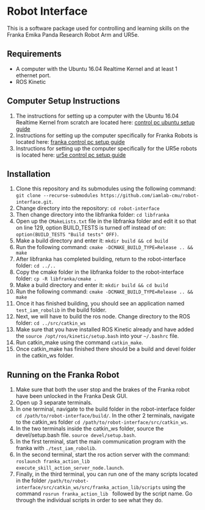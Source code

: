 # Robot Interface

This is a software package used for controlling and learning skills on the Franka Emika Panda Research Robot Arm and UR5e.

## Requirements

* A computer with the Ubuntu 16.04 Realtime Kernel and at least 1 ethernet port.
* ROS Kinetic 

## Computer Setup Instructions

1. The instructions for setting up a computer with the Ubuntu 16.04 Realtime Kernel from scratch are located here: [control pc ubuntu setup guide](docs/control_pc_ubuntu_setup_guide.md)
2. Instructions for setting up the computer specifically for Franka Robots is located here: [franka control pc setup guide](docs/franka_control_pc_setup_guide.md)
3. Instructions for setting up the computer specifically for the UR5e robots is located here: [ur5e control pc setup guide](docs/ur5e_control_pc_setup_guide.md)

## Installation

1. Clone this repository and its submodules using the following command: `git clone --recurse-submodules https://github.com/iamlab-cmu/robot-interface.git`. 
2. Change directory into the repository: `cd robot-interface`
3. Then change directory into the libfranka folder: `cd libfranka`
4. Open up the `CMakeLists.txt` file in the libfranka folder and edit it so that on line 129, option BUILD_TESTS is turned off instead of on: `option(BUILD_TESTS "Build tests" OFF)`.
5. Make a build directory and enter it: `mkdir build && cd build`
6. Run the following command: `cmake -DCMAKE_BUILD_TYPE=Release .. && make`
7. After libfranka has completed building, return to the robot-interface folder: `cd ../..`
8. Copy the cmake folder in the libfranka folder to the robot-interface folder: `cp -R libfranka/cmake .`
9. Make a build directory and enter it: `mkdir build && cd build`
10. Run the following command: `cmake -DCMAKE_BUILD_TYPE=Release .. && make`
11. Once it has finished building, you should see an application named `test_iam_robolib` in the build folder.
12. Next, we will have to build the ros node. Change directory to the ROS folder: `cd ../src/catkin_ws`
13. Make sure that you have installed ROS Kinetic already and have added the `source /opt/ros/kinetic/setup.bash` into your `~/.bashrc` file.
14. Run catkin_make using the command `catkin_make`.
15. Once catkin_make has finished there should be a build and devel folder in the catkin_ws folder.

## Running on the Franka Robot

1. Make sure that both the user stop and the brakes of the Franka robot have been unlocked in the Franka Desk GUI.
2. Open up 3 separate terminals.
3. In one terminal, navigate to the build folder in the robot-interface folder `cd /path/to/robot-interface/build/`. In the other 2 terminals, navigate to the catkin_ws folder `cd /path/to/robot-interface/src/catkin_ws`.
4. In the two terminals inside the catkin_ws folder, source the devel/setup.bash file. `source devel/setup.bash`.
5. In the first terminal, start the main communication program with the franka with `./test_iam_robolib`.
6. In the second terminal, start the ros action server with the command: `roslaunch franka_action_lib execute_skill_action_server_node.launch`.
7. Finally, in the third terminal, you can run one of the many scripts located in the folder `/path/to/robot-interface/src/catkin_ws/src/franka_action_lib/scripts` using the command `rosrun franka_action_lib ` followed by the script name. Go through the individual scripts in order to see what they do.
